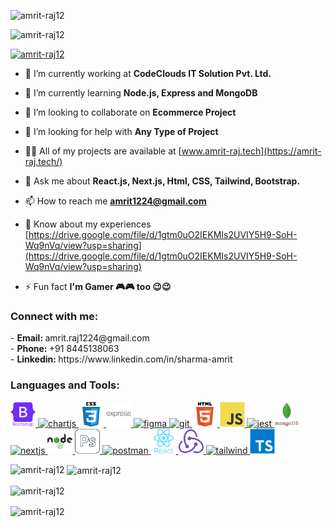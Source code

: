 <!-- <h1 align="center">Hi 👋, I'm Amrit-Raj-Sharma</h1> -->
<!-- <h3 align="center">A passionate Frontend developer from India.</h3> -->

<p align="left"> <img src="https://res.cloudinary.com/dcdchgx6z/image/upload/v1715401806/My_Bg_hagkf5.png" alt="amrit-raj12" /> </p>

<p align="left"> <img src="https://komarev.com/ghpvc/?username=amrit-raj12&label=Profile%20views&color=0e75b6&style=flat" alt="amrit-raj12" /> </p>

<p align="left"> <a href="https://github.com/ryo-ma/github-profile-trophy"><img src="https://github-profile-trophy.vercel.app/?username=amrit-raj12" alt="amrit-raj12" /></a> </p>

- 🔭 I’m currently working at **CodeClouds IT Solution Pvt. Ltd.**

- 🌱 I’m currently learning **Node.js, Express and MongoDB**

- 👯 I’m looking to collaborate on **Ecommerce Project**

- 🤝 I’m looking for help with **Any Type of Project**

- 👨‍💻 All of my projects are available at [www.amrit-raj.tech](https://amrit-raj.tech/)

- 💬 Ask me about **React.js, Next.js, Html, CSS, Tailwind, Bootstrap.**

- 📫 How to reach me **amrit1224@gmail.com**

- 📄 Know about my experiences [https://drive.google.com/file/d/1gtm0uO2IEKMIs2UVIY5H9-SoH-Wq9nVq/view?usp=sharing](https://drive.google.com/file/d/1gtm0uO2IEKMIs2UVIY5H9-SoH-Wq9nVq/view?usp=sharing)

- ⚡ Fun fact **I'm Gamer 🎮🎮 too 😉😉**

<h3 align="left">Connect with me:</h3> 
<p align="left">
  - <strong>Email: </strong> amrit.raj1224@gmail.com<br>
  - <strong>Phone: </strong>+91 8445138063<br>
  - <strong>Linkedin: </strong>https://www.linkedin.com/in/sharma-amrit<br>
</p>


<h3 align="left">Languages and Tools:</h3>
<p align="left"> <a href="https://getbootstrap.com" target="_blank" rel="noreferrer"> <img src="https://raw.githubusercontent.com/devicons/devicon/master/icons/bootstrap/bootstrap-plain-wordmark.svg" alt="bootstrap" width="40" height="40"/> </a> <a href="https://www.chartjs.org" target="_blank" rel="noreferrer"> <img src="https://www.chartjs.org/media/logo-title.svg" alt="chartjs" width="40" height="40"/> </a> <a href="https://www.w3schools.com/css/" target="_blank" rel="noreferrer"> <img src="https://raw.githubusercontent.com/devicons/devicon/master/icons/css3/css3-original-wordmark.svg" alt="css3" width="40" height="40"/> </a> <a href="https://expressjs.com" target="_blank" rel="noreferrer"> <img src="https://raw.githubusercontent.com/devicons/devicon/master/icons/express/express-original-wordmark.svg" alt="express" width="40" height="40"/> </a> <a href="https://www.figma.com/" target="_blank" rel="noreferrer"> <img src="https://www.vectorlogo.zone/logos/figma/figma-icon.svg" alt="figma" width="40" height="40"/> </a> <a href="https://git-scm.com/" target="_blank" rel="noreferrer"> <img src="https://www.vectorlogo.zone/logos/git-scm/git-scm-icon.svg" alt="git" width="40" height="40"/> </a> <a href="https://www.w3.org/html/" target="_blank" rel="noreferrer"> <img src="https://raw.githubusercontent.com/devicons/devicon/master/icons/html5/html5-original-wordmark.svg" alt="html5" width="40" height="40"/> </a> <a href="https://developer.mozilla.org/en-US/docs/Web/JavaScript" target="_blank" rel="noreferrer"> <img src="https://raw.githubusercontent.com/devicons/devicon/master/icons/javascript/javascript-original.svg" alt="javascript" width="40" height="40"/> </a> <a href="https://jestjs.io" target="_blank" rel="noreferrer"> <img src="https://www.vectorlogo.zone/logos/jestjsio/jestjsio-icon.svg" alt="jest" width="40" height="40"/> </a> <a href="https://www.mongodb.com/" target="_blank" rel="noreferrer"> <img src="https://raw.githubusercontent.com/devicons/devicon/master/icons/mongodb/mongodb-original-wordmark.svg" alt="mongodb" width="40" height="40"/> </a> <a href="https://nextjs.org/" target="_blank" rel="noreferrer"> <img src="https://cdn.worldvectorlogo.com/logos/nextjs-2.svg" alt="nextjs" width="40" height="40"/> </a> <a href="https://nodejs.org" target="_blank" rel="noreferrer"> <img src="https://raw.githubusercontent.com/devicons/devicon/master/icons/nodejs/nodejs-original-wordmark.svg" alt="nodejs" width="40" height="40"/> </a> <a href="https://www.photoshop.com/en" target="_blank" rel="noreferrer"> <img src="https://raw.githubusercontent.com/devicons/devicon/master/icons/photoshop/photoshop-line.svg" alt="photoshop" width="40" height="40"/> </a> <a href="https://postman.com" target="_blank" rel="noreferrer"> <img src="https://www.vectorlogo.zone/logos/getpostman/getpostman-icon.svg" alt="postman" width="40" height="40"/> </a> <a href="https://reactjs.org/" target="_blank" rel="noreferrer"> <img src="https://raw.githubusercontent.com/devicons/devicon/master/icons/react/react-original-wordmark.svg" alt="react" width="40" height="40"/> </a> <a href="https://redux.js.org" target="_blank" rel="noreferrer"> <img src="https://raw.githubusercontent.com/devicons/devicon/master/icons/redux/redux-original.svg" alt="redux" width="40" height="40"/> </a> <a href="https://tailwindcss.com/" target="_blank" rel="noreferrer"> <img src="https://www.vectorlogo.zone/logos/tailwindcss/tailwindcss-icon.svg" alt="tailwind" width="40" height="40"/> </a> <a href="https://www.typescriptlang.org/" target="_blank" rel="noreferrer"> <img src="https://raw.githubusercontent.com/devicons/devicon/master/icons/typescript/typescript-original.svg" alt="typescript" width="40" height="40"/> </a> </p>

<p><img align="left" src="https://github-readme-stats.vercel.app/api/top-langs?username=amrit-raj12&show_icons=true&locale=en&layout=compact" alt="amrit-raj12" /></p>

<p>&nbsp;<img align="center" src="https://github-readme-stats.vercel.app/api?username=amrit-raj12&show_icons=true&locale=en" alt="amrit-raj12" /></p>

<p><img align="center" src="https://github-readme-streak-stats.herokuapp.com/?user=amrit-raj12&" alt="amrit-raj12" /></p>


<p><img align="center" src="https://raw.githubusercontent.com/zingzy/zingzy/output/snake.svg" alt="amrit-raj12" /></p>
